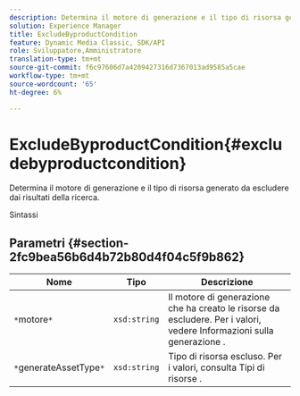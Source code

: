 ```yaml
---
description: Determina il motore di generazione e il tipo di risorsa generato da escludere dai risultati della ricerca.
solution: Experience Manager
title: ExcludeByproductCondition
feature: Dynamic Media Classic, SDK/API
role: Sviluppatore,Amministratore
translation-type: tm+mt
source-git-commit: f6c97606d7a4209427316d7367013ad9585a5cae
workflow-type: tm+mt
source-wordcount: '65'
ht-degree: 6%

---
```



# ExcludeByproductCondition{#excludebyproductcondition}

Determina il motore di generazione e il tipo di risorsa generato da escludere dai risultati della ricerca.

Sintassi

## Parametri {#section-2fc9bea56b6d4b72b80d4f04c5f9b862}

| Nome | Tipo | Descrizione |
|---|---|---|
| `*`motore`*` | `xsd:string` | Il motore di generazione che ha creato le risorse da escludere. Per i valori, vedere Informazioni sulla generazione . |
| `*`generateAssetType`*` | `xsd:string` | Tipo di risorsa escluso. Per i valori, consulta Tipi di risorse . |

